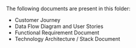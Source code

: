 The following documents are present in this folder:
- Customer Journey
- Data Flow Diagram and User Stories
- Functional Requirement Document
- Technology Architecture / Stack Document
